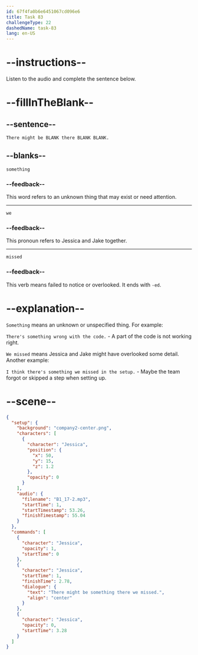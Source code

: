 ```yaml
---
id: 67f4fa0b6e6451067cd096e6
title: Task 83
challengeType: 22
dashedName: task-83
lang: en-US
---
```


<!-- (audio) Jessica: There might be something there we missed. -->

# --instructions--

Listen to the audio and complete the sentence below. 

# --fillInTheBlank--

## --sentence--

`There might be BLANK there BLANK BLANK.`

## --blanks--

`something`

### --feedback--

This word refers to an unknown thing that may exist or need attention.

---

`we`

### --feedback--

This pronoun refers to Jessica and Jake together.

---

`missed`

### --feedback--

This verb means failed to notice or overlooked. It ends with `-ed`.

# --explanation--

`Something` means an unknown or unspecified thing. For example:

`There's something wrong with the code.` - A part of the code is not working right.

`We missed` means Jessica and Jake might have overlooked some detail. Another example:

`I think there's something we missed in the setup.` - Maybe the team forgot or skipped a step when setting up.

# --scene--

```json
{
  "setup": {
    "background": "company2-center.png",
    "characters": [
      {
        "character": "Jessica",
        "position": {
          "x": 50,
          "y": 15,
          "z": 1.2
        },
        "opacity": 0
      }
    ],
    "audio": {
      "filename": "B1_17-2.mp3",
      "startTime": 1,
      "startTimestamp": 53.26,
      "finishTimestamp": 55.04
    }
  },
  "commands": [
    {
      "character": "Jessica",
      "opacity": 1,
      "startTime": 0
    },
    {
      "character": "Jessica",
      "startTime": 1,
      "finishTime": 2.78,
      "dialogue": {
        "text": "There might be something there we missed.",
        "align": "center"
      }
    },
    {
      "character": "Jessica",
      "opacity": 0,
      "startTime": 3.28
    }
  ]
}
```
